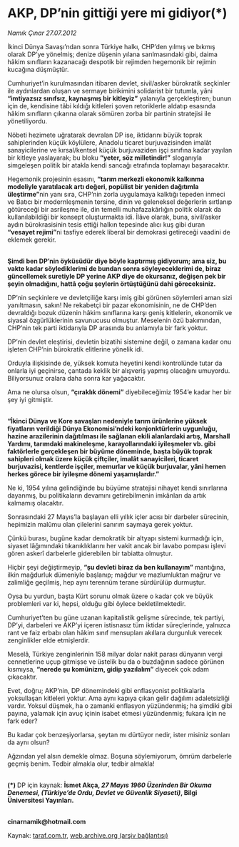 # AKP, DP’nin gittiği yere mi gidiyor(*)

*Namık Çınar 27.07.2012*

<div class="yazi"><p>İkinci Dünya Savaşı’ndan sonra Türkiye halkı, CHP’den yılmış ve bıkmış olarak DP’ye yönelmiş; denize düşenin yılana sarılmasındaki gibi, daima hâkim sınıfların kazanacağı despotik bir rejimden hegemonik bir rejimin kucağına düşmüştür.</p>
<p>Cumhuriyet’in kurulmasından itibaren devlet, sivil/asker bürokratik seçkinler ile aydınlardan oluşan ve sermaye birikimini solidarist bir tutumla, yâni <b>“imtiyazsız sınıfsız, kaynaşmış bir kitleyiz”</b> yalanıyla gerçekleştiren; bunun için de, kendisine tâbi kıldığı kitleleri şoven retoriklerle aldatıp esasında hâkim sınıfların çıkarına olarak sömüren zorba bir partinin stratejisi ile yönetiliyordu.</p>
<p>Nöbeti hezimete uğratarak devralan DP ise, iktidarını büyük toprak sahiplerinden küçük köylülere, Anadolu ticaret burjuvazisinden imalât sanayicilerine ve kırsal/kentsel küçük burjuvaziden işçi sınıfına kadar yayılan bir kitleye yaslayarak; bu bloku <b>“yeter, söz milletindir!”</b> sloganıyla simgeleşen politik bir atakla kendi sancağı etrafında toplamayı başaracaktır.</p>
<p>Hegemonik projesinin esasını, <b>“tarım merkezli ekonomik kalkınma modeliyle yaratılacak artı değeri, popülist bir yeniden dağıtımla üleştirme”</b>nin yanı sıra, CHP’nin zorla uygulamaya kalktığı tepeden inmeci ve Batıcı bir modernleşmenin tersine, dinin ve geleneksel değerlerin sırtlanıp götüreceği bir asrileşme ile, din temelli muhafazakârlığın politik olarak da kullanılabildiği bir konsept oluşturmakta idi. İlâve olarak, buna, sivil/asker aydın bürokrasisinin tesis ettiği halkın tepesinde alıcı kuş gibi duran <b>“vesayet rejimi”</b>ni tasfiye ederek liberal bir demokrasi getireceği vaadini de eklemek gerekir.</p>
<p><b><br/>Şimdi ben DP’nin öyküsüdür diye böyle kaptırmış gidiyorum; ama siz, bu vakte kadar söylediklerimi de bundan sonra söyleyeceklerimi de, biraz güncellemek suretiyle DP yerine AKP diye de okursanız, değişen pek bir şeyin olmadığını, hattâ çoğu şeylerin örtüştüğünü dahi göreceksiniz.</b></p>
<p>DP’nin seçkinlere ve devletçiliğe karşı imiş gibi görünen söylemleri aman sizi yanıltmasın, sakın! Ne rekabetçi bir pazar ekonomisinin, ne de CHP’den devraldığı bozuk düzenin hâkim sınıflarına karşı geniş kitlelerin, ekonomik ve siyasal özgürlüklerinin savunucusu olmuştur. Meselenin özü bakımından, CHP’nin tek parti iktidarıyla DP arasında bu anlamıyla bir fark yoktur.</p>
<p>DP’nin devlet eleştirisi, devletin bizatihi sistemine değil, o zamana kadar onu işleten CHP’nin bürokratik elitlerine yönelik idi.</p>
<p>Orduyla ilişkisinde de, yüksek komuta heyetini kendi kontrolünde tutar da onlarla iyi geçinirse, çantada keklik bir alışveriş yapmış olacağını umuyordu. Biliyorsunuz oralara daha sonra kar yağacaktır.</p>
<p>Ama ne olursa olsun, <b>“çıraklık dönemi”</b> diyebileceğimiz 1954’e kadar her bir şey iyi gitmiştir.</p>
<p><b><br/>“İkinci Dünya ve Kore savaşları nedeniyle tarım ürünlerine yüksek fiyatların verildiği Dünya Ekonomisi’ndeki konjonktürlerin uygunluğu, hazine arazilerinin dağıtılması ile sağlanan ekili alanlardaki artış, Marshall Yardımı, tarımdaki makineleşme, karayollarındaki iyileşmeler vb. gibi faktörlerle gerçekleşen bir büyüme döneminde, başta büyük toprak sahipleri olmak üzere küçük çiftçiler, imalât sanayicileri, ticaret burjuvazisi, kentlerde işçiler, memurlar ve küçük burjuvalar, yâni hemen herkes görece bir iyileşme dönemi yaşamışlardır.”</b></p>
<p>Ne ki, 1954 yılına gelindiğinde bu büyüme stratejisi nihayet kendi sınırlarına dayanmış, bu politikaların devamını getirebilmenin imkânları da artık kalmamış olacaktır.</p>
<p>Sonrasındaki 27 Mayıs’la başlayan elli yıllık içler acısı bir darbeler sürecinin, hepimizin malûmu olan çilelerini sanırım saymaya gerek yoktur.</p>
<p>Çünkü burası, bugüne kadar demokratik bir altyapı sistemi kurmadığı için, siyaset lâğımındaki tıkanıklıklarını her vakit ancak bir lavabo pompası işlevi gören askerî darbelerle giderebilen bir tabiatta olmuştur.</p>
<p>Hiçbir şeyi değiştirmeyip, <b>“şu devleti biraz da ben kullanayım”</b> mantığına, ilkin mağdurluk dümeniyle başlanıp; mağdur ve mazlumluktan mağrur ve zalimliğe geçilmiş, hep aynı terennüm terane sürdürülüp durmuştur.</p>
<p>Oysa bu yurdun, başta Kürt sorunu olmak üzere o kadar çok ve büyük problemleri var ki, hepsi, olduğu gibi öylece bekletilmektedir.</p>
<p>Cumhuriyet’ten bu güne uzanan kapitalistik gelişme sürecinde, tek partiyi, DP’yi, darbeleri ve AKP’yi içeren istisnasız tüm iktidar süreçlerinde, yalnızca rant ve faiz erbabı olan hâkim sınıf mensupları akıllara durgunluk verecek zenginlikler elde etmişlerdir. </p>
<p>Meselâ, Türkiye zenginlerinin 158 milyar dolar nakit parası dünyanın vergi cennetlerine uçup gitmişse ve üstelik bu da o buzdağının sadece görünen kısmıysa, <b>“nerede şu komünizm, gidip yazılalım”</b> diyecek çok adam çıkacaktır.</p>
<p>Evet, doğru; AKP’nin, DP dönemindeki gibi enflasyonist politikalarla yoksullaşan kitleleri yoktur. Ama aynı kapıya çıkan gelir dağılımı adaletsizliği vardır. Yoksul düşmek, ha o zamanki enflasyon yüzündenmiş; ha şimdiki gibi payına, yalamak için avuç içinin isabet etmesi yüzündenmiş; fukara için ne fark eder?</p>
<p>Bu kadar çok benzeşiyorlarsa, şeytan mı dürtüyor nedir, ister misiniz sonları da aynı olsun?</p>
<p>Ağzından yel alsın demekle olmaz. Boşuna söylemiyorum, ömrüm darbelerle geçmiş benim. Tedbir almakla olur, tedbir almakla!</p>
<p><b><br/>(*) </b>DP için kaynak: <b>İsmet Akça, <i>27 Mayıs 1960 Üzerinden Bir Okuma Denemesi, (Türkiye’de Ordu, Devlet ve Güvenlik Siyaseti)</i>, Bilgi Üniversitesi Yayınları.</b></p>
<p><b><br/>cinarnamik@hotmail.com</b></p>
</div>

Kaynak: [taraf.com.tr](http://www.taraf.com.tr/namik-cinar/makale-akp-dp-nin-gittigi-yere-mi-gidiyor.htm), [web.archive.org (arşiv bağlantısı)](http://web.archive.org/web/20130623154951/http://www.taraf.com.tr/namik-cinar/makale-akp-dp-nin-gittigi-yere-mi-gidiyor.htm)

